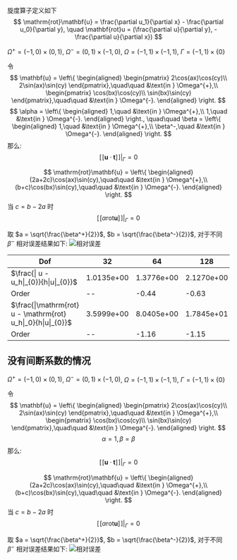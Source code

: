 
旋度算子定义如下
$$
\mathrm{rot}\mathbf{u} = \frac{\partial u_1}{\partial x} - \frac{\partial u_0}{\partial y},  
\quad \mathbf{rot}u = (\frac{\partial u}{\partial y}, -\frac{\partial u}{\partial x})
$$

$\Omega^{+} = (-1, 0)\times(0, 1)$, $\Omega^{-} = (0, 1)\times(-1, 0)$, 
$\Omega = (-1, 1)\times(-1, 1)$, $\Gamma = (-1, 1)\times\{0\}$

令
$$
\mathbf{u} = \left\{
\begin{aligned}
\begin{pmatrix}
2\cos(ax)\cos(cy)\\
2\sin(ax)\sin(cy)
\end{pmatrix},\quad\quad &\text{in } \Omega^{+},\\
\begin{pmatrix}
\cos(bx)\cos(cy)\\
\sin(bx)\sin(cy)
\end{pmatrix},\quad\quad &\text{in } \Omega^{-}.
\end{aligned}
\right.
$$
$$
\alpha = \left\{
\begin{aligned}
1,\quad  &\text{in } \Omega^{+},\\
1,\quad  &\text{in } \Omega^{-}.
\end{aligned}
\right., \quad\quad
\beta = \left\{
\begin{aligned}
1,\quad &\text{in } \Omega^{+},\\
\beta^-,\quad &\text{in } \Omega^{-}.
\end{aligned}
\right.
$$
那么:
$$
[\![\mathbf{u}\cdot \mathbf{t}]\!]|_\Gamma = 0
$$

$$
\mathrm{rot}\mathbf{u} = \left\{
\begin{aligned}
(2a+2c)\cos(ax)\sin(cy),\quad\quad &\text{in } \Omega^{+},\\
(b+c)\cos(bx)\sin(cy),\quad\quad &\text{in } \Omega^{-}.
\end{aligned}
\right.
$$
当 $c = b-2a$ 时
$$
[\![\alpha\mathrm{rot}\mathbf{u}]\!]|_\Gamma = 0 
$$

<!--  
$$
\mathbf{rot}\alpha\mathrm{rot}\mathbf{u} = \left\{
\begin{aligned}
\begin{pmatrix}
\alpha^+(2ac+2c^2)\cos(ax)\cos(cy)\\
\alpha^+(2a^2+2ac)\sin(ax)\sin(cy)
\end{pmatrix},\quad\quad &\text{in } \Omega^{+},\\
\begin{pmatrix}
\alpha^-(bc+c^2)\cos(bx)\cos(cy)\\
\alpha^-(b^2+bc)\sin(bx)\sin(cy)
\end{pmatrix},\quad\quad &\text{in } \Omega^{-}.
\end{aligned}
\right.
$$-->
取 $a = \sqrt{\frac{\beta^+}{2}}$, $b = \sqrt{\frac{\beta^-}{2}}$,
对于不同 $\beta^-$ 相对误差结果如下:
![相对误差](/home/cbtxs/Figure_2.png)

| Dof   | 32         | 64         | 128        | 256        | 512        | 1024       |
|-------|------------|------------|------------|------------|------------|------------|
| $\frac{\| u - u_h\|_{0}}{h\|u\|_{0}}$         | 1.0135e+00 | 1.3776e+00 | 2.1270e+00 | 3.1661e+00 | 4.8213e+00 | 6.9390e+00 |
| Order | --         | -0.44      | -0.63      | -0.57      | -0.61      | -0.53      |
| $\frac{\|\mathrm{rot} u - \mathrm{rot} u_h\|_0}{h\|u\|_{0}}$ | 3.5999e+00 | 8.0405e+00 | 1.7845e+01 | 3.8505e+01 | 8.2377e+01 | 1.6885e+02 |
| Order | --         | -1.16      | -1.15      | -1.11      | -1.1       | -1.04      |

## 没有间断系数的情况

$\Omega^{+} = (-1, 0)\times(0, 1)$, $\Omega^{-} = (0, 1)\times(-1, 0)$, 
$\Omega = (-1, 1)\times(-1, 1)$, $\Gamma = (-1, 1)\times\{0\}$

令
$$
\mathbf{u} = \left\{
\begin{aligned}
\begin{pmatrix}
2\cos(ax)\cos(cy)\\
2\sin(ax)\sin(cy)
\end{pmatrix},\quad\quad &\text{in } \Omega^{+},\\
\begin{pmatrix}
\cos(bx)\cos(cy)\\
\sin(bx)\sin(cy)
\end{pmatrix},\quad\quad &\text{in } \Omega^{-}.
\end{aligned}
\right.
$$
$$
\alpha = 1, \beta = \beta
$$
那么:
$$
[\![\mathbf{u}\cdot \mathbf{t}]\!]|_\Gamma = 0
$$

$$
\mathrm{rot}\mathbf{u} = \left\{
\begin{aligned}
(2a+2c)\cos(ax)\sin(cy),\quad\quad &\text{in } \Omega^{+},\\
(b+c)\cos(bx)\sin(cy),\quad\quad &\text{in } \Omega^{-}.
\end{aligned}
\right.
$$
当 $c = b-2a$ 时
$$
[\![\alpha\mathrm{rot}\mathbf{u}]\!]|_\Gamma = 0 
$$

<!--  
$$
\mathbf{rot}\alpha\mathrm{rot}\mathbf{u} = \left\{
\begin{aligned}
\begin{pmatrix}
\alpha^+(2ac+2c^2)\cos(ax)\cos(cy)\\
\alpha^+(2a^2+2ac)\sin(ax)\sin(cy)
\end{pmatrix},\quad\quad &\text{in } \Omega^{+},\\
\begin{pmatrix}
\alpha^-(bc+c^2)\cos(bx)\cos(cy)\\
\alpha^-(b^2+bc)\sin(bx)\sin(cy)
\end{pmatrix},\quad\quad &\text{in } \Omega^{-}.
\end{aligned}
\right.
$$-->
取 $a = \sqrt{\frac{\beta^+}{2}}$, $b = \sqrt{\frac{\beta^-}{2}}$,
对于不同 $\beta^-$ 相对误差结果如下:
![相对误差](/home/cbtxs/Figure_2.png)











</br>
</br>
</br>
</br>
</br>
</br>
</br>
</br>
</br>
</br>
</br>
</br>
</br>
</br>
</br>
</br>









</br>
</br>
</br>
</br>
</br>
</br>
</br>
</br>
</br>
</br>
</br>
</br>
</br>
</br>
</br>
</br>

